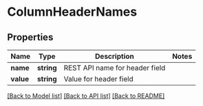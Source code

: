 # ColumnHeaderNames

## Properties

Name | Type | Description | Notes
------------ | ------------- | ------------- | -------------
**name** | **string** | REST API name for header field | 
**value** | **string** | Value for header field | 

[[Back to Model list]](../README.md#documentation-for-models) [[Back to API list]](../README.md#documentation-for-api-endpoints) [[Back to README]](../README.md)
